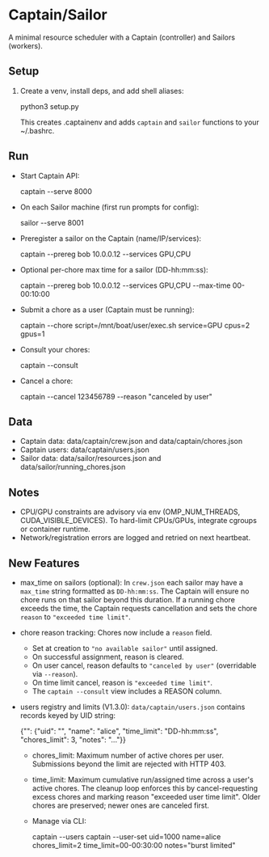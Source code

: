 # Captain/Sailor

A minimal resource scheduler with a Captain (controller) and Sailors (workers).

## Setup

1. Create a venv, install deps, and add shell aliases:

   python3 setup.py

   This creates .captainenv and adds `captain` and `sailor` functions to your ~/.bashrc.

## Run

- Start Captain API:

  captain --serve 8000

- On each Sailor machine (first run prompts for config):

  sailor --serve 8001

- Preregister a sailor on the Captain (name/IP/services):

  captain --prereg bob 10.0.0.12 --services GPU,CPU

- Optional per-chore max time for a sailor (DD-hh:mm:ss):

  captain --prereg bob 10.0.0.12 --services GPU,CPU --max-time 00-00:10:00

- Submit a chore as a user (Captain must be running):

  captain --chore script=/mnt/boat/user/exec.sh service=GPU cpus=2 gpus=1

- Consult your chores:

  captain --consult

- Cancel a chore:

  captain --cancel 123456789 --reason "canceled by user"

## Data

- Captain data: data/captain/crew.json and data/captain/chores.json
- Captain users: data/captain/users.json
- Sailor data: data/sailor/resources.json and data/sailor/running_chores.json

## Notes

- CPU/GPU constraints are advisory via env (OMP_NUM_THREADS, CUDA_VISIBLE_DEVICES). To hard-limit CPUs/GPUs, integrate cgroups or container runtime.
- Network/registration errors are logged and retried on next heartbeat.

## New Features

- max_time on sailors (optional): In `crew.json` each sailor may have a `max_time` string formatted as `DD-hh:mm:ss`. The Captain will ensure no chore runs on that sailor beyond this duration. If a running chore exceeds the time, the Captain requests cancellation and sets the chore `reason` to `"exceeded time limit"`.
- chore reason tracking: Chores now include a `reason` field.
  - Set at creation to `"no available sailor"` until assigned.
  - On successful assignment, reason is cleared.
  - On user cancel, reason defaults to `"canceled by user"` (overridable via `--reason`).
  - On time limit cancel, reason is `"exceeded time limit"`.
  - The `captain --consult` view includes a REASON column.

- users registry and limits (V1.3.0): `data/captain/users.json` contains records keyed by UID string:

  {"<UID>": {"uid": "<UID>", "name": "alice", "time_limit": "DD-hh:mm:ss", "chores_limit": 3, "notes": "..."}}

  - chores_limit: Maximum number of active chores per user. Submissions beyond the limit are rejected with HTTP 403.
  - time_limit: Maximum cumulative run/assigned time across a user's active chores. The cleanup loop enforces this by cancel-requesting excess chores and marking reason "exceeded user time limit". Older chores are preserved; newer ones are canceled first.
  - Manage via CLI:

    captain --users
    captain --user-set uid=1000 name=alice chores_limit=2 time_limit=00-00:30:00 notes="burst limited"
